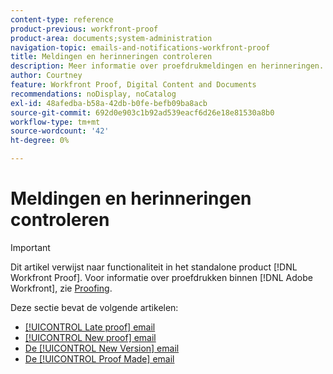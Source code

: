 ```yaml
---
content-type: reference
product-previous: workfront-proof
product-area: documents;system-administration
navigation-topic: emails-and-notifications-workfront-proof
title: Meldingen en herinneringen controleren
description: Meer informatie over proefdrukmeldingen en herinneringen.
author: Courtney
feature: Workfront Proof, Digital Content and Documents
recommendations: noDisplay, noCatalog
exl-id: 48afedba-b58a-42db-b0fe-befb09ba8acb
source-git-commit: 692d0e903c1b92ad539eacf6d26e18e81530a8b0
workflow-type: tm+mt
source-wordcount: '42'
ht-degree: 0%

---
```


# Meldingen en herinneringen controleren

>[!IMPORTANT]
>
>Dit artikel verwijst naar functionaliteit in het standalone product [!DNL Workfront Proof]. Voor informatie over proefdrukken binnen [!DNL Adobe Workfront], zie [Proofing](../../../review-and-approve-work/proofing/proofing.md).

Deze sectie bevat de volgende artikelen:

* [[!UICONTROL Late proof] email](../../../workfront-proof/wp-emailsntfctns/proof-notifications-and-reminders/late-proof-email.md)
* [[!UICONTROL New proof] email](../../../workfront-proof/wp-emailsntfctns/proof-notifications-and-reminders/new-proof-email.md)
* [De [!UICONTROL New Version] email](../../../workfront-proof/wp-emailsntfctns/proof-notifications-and-reminders/new-version-email.md)
* [De [!UICONTROL Proof Made] email](../../../workfront-proof/wp-emailsntfctns/proof-notifications-and-reminders/proof-made-email.md)
